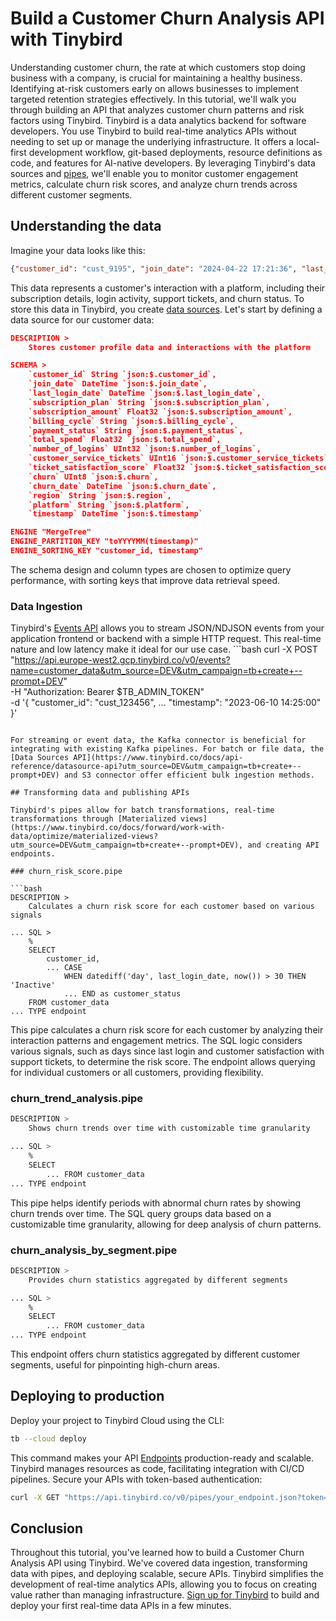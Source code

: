 # Build a Customer Churn Analysis API with Tinybird

Understanding customer churn, the rate at which customers stop doing business with a company, is crucial for maintaining a healthy business. Identifying at-risk customers early on allows businesses to implement targeted retention strategies effectively. In this tutorial, we'll walk you through building an API that analyzes customer churn patterns and risk factors using Tinybird. Tinybird is a data analytics backend for software developers. You use Tinybird to build real-time analytics APIs without needing to set up or manage the underlying infrastructure. It offers a local-first development workflow, git-based deployments, resource definitions as code, and features for AI-native developers. By leveraging Tinybird's data sources and [pipes](https://www.tinybird.co/docs/forward/work-with-data/pipes?utm_source=DEV&utm_campaign=tb+create+--prompt+DEV), we'll enable you to monitor customer engagement metrics, calculate churn risk scores, and analyze churn trends across different customer segments. 

## Understanding the data

Imagine your data looks like this:

```json
{"customer_id": "cust_9195", "join_date": "2024-04-22 17:21:36", "last_login_date": "2025-04-17 17:21:36", "subscription_plan": "Enterprise", "subscription_amount": 104.99, "billing_cycle": "Quarterly", "payment_status": "Canceled", "total_spend": 9195, "number_of_logins": 195, "customer_service_tickets": 5, "ticket_satisfaction_score": 1, "churn": 1, "churn_date": "2025-03-18 17:21:36", "region": "Europe", "platform": "Desktop", "timestamp": "2025-02-16 17:21:36"}
```

This data represents a customer's interaction with a platform, including their subscription details, login activity, support tickets, and churn status. To store this data in Tinybird, you create [data sources](https://www.tinybird.co/docs/forward/get-data-in/data-sources?utm_source=DEV&utm_campaign=tb+create+--prompt+DEV). Let's start by defining a data source for our customer data:

```json
DESCRIPTION >
    Stores customer profile data and interactions with the platform

SCHEMA >
    `customer_id` String `json:$.customer_id`,
    `join_date` DateTime `json:$.join_date`,
    `last_login_date` DateTime `json:$.last_login_date`,
    `subscription_plan` String `json:$.subscription_plan`,
    `subscription_amount` Float32 `json:$.subscription_amount`,
    `billing_cycle` String `json:$.billing_cycle`,
    `payment_status` String `json:$.payment_status`,
    `total_spend` Float32 `json:$.total_spend`,
    `number_of_logins` UInt32 `json:$.number_of_logins`,
    `customer_service_tickets` UInt16 `json:$.customer_service_tickets`,
    `ticket_satisfaction_score` Float32 `json:$.ticket_satisfaction_score`,
    `churn` UInt8 `json:$.churn`,
    `churn_date` DateTime `json:$.churn_date`,
    `region` String `json:$.region`,
    `platform` String `json:$.platform`,
    `timestamp` DateTime `json:$.timestamp`

ENGINE "MergeTree"
ENGINE_PARTITION_KEY "toYYYYMM(timestamp)"
ENGINE_SORTING_KEY "customer_id, timestamp"
```

The schema design and column types are chosen to optimize query performance, with sorting keys that improve data retrieval speed. 

### Data Ingestion

Tinybird's [Events API](https://www.tinybird.co/docs/forward/get-data-in/events-api?utm_source=DEV&utm_campaign=tb+create+--prompt+DEV) allows you to stream JSON/NDJSON events from your application frontend or backend with a simple HTTP request. This real-time nature and low latency make it ideal for our use case. ```bash
curl -X POST "https://api.europe-west2.gcp.tinybird.co/v0/events?name=customer_data&utm_source=DEV&utm_campaign=tb+create+--prompt+DEV" \
  -H "Authorization: Bearer $TB_ADMIN_TOKEN" \
  -d '{
    "customer_id": "cust_123456",
    ... "timestamp": "2023-06-10 14:25:00"
  }'
```

For streaming or event data, the Kafka connector is beneficial for integrating with existing Kafka pipelines. For batch or file data, the [Data Sources API](https://www.tinybird.co/docs/api-reference/datasource-api?utm_source=DEV&utm_campaign=tb+create+--prompt+DEV) and S3 connector offer efficient bulk ingestion methods. 

## Transforming data and publishing APIs

Tinybird's pipes allow for batch transformations, real-time transformations through [Materialized views](https://www.tinybird.co/docs/forward/work-with-data/optimize/materialized-views?utm_source=DEV&utm_campaign=tb+create+--prompt+DEV), and creating API endpoints. 

### churn_risk_score.pipe

```bash
DESCRIPTION >
    Calculates a churn risk score for each customer based on various signals

... SQL >
    %
    SELECT 
        customer_id,
        ... CASE
            WHEN datediff('day', last_login_date, now()) > 30 THEN 'Inactive'
            ... END as customer_status
    FROM customer_data
... TYPE endpoint
```

This pipe calculates a churn risk score for each customer by analyzing their interaction patterns and engagement metrics. The SQL logic considers various signals, such as days since last login and customer satisfaction with support tickets, to determine the risk score. The endpoint allows querying for individual customers or all customers, providing flexibility. 

### churn_trend_analysis.pipe

```bash
DESCRIPTION >
    Shows churn trends over time with customizable time granularity

... SQL >
    %
    SELECT 
        ... FROM customer_data
... TYPE endpoint
```

This pipe helps identify periods with abnormal churn rates by showing churn trends over time. The SQL query groups data based on a customizable time granularity, allowing for deep analysis of churn patterns. 

### churn_analysis_by_segment.pipe

```bash
DESCRIPTION >
    Provides churn statistics aggregated by different segments

... SQL >
    %
    SELECT 
        ... FROM customer_data
... TYPE endpoint
```

This endpoint offers churn statistics aggregated by different customer segments, useful for pinpointing high-churn areas. 

## Deploying to production

Deploy your project to Tinybird Cloud using the CLI:

```bash
tb --cloud deploy
```

This command makes your API [Endpoints](https://www.tinybird.co/docs/forward/work-with-data/publish-data/endpoints?utm_source=DEV&utm_campaign=tb+create+--prompt+DEV) production-ready and scalable. Tinybird manages resources as code, facilitating integration with CI/CD pipelines. Secure your APIs with token-based authentication:

```bash
curl -X GET "https://api.tinybird.co/v0/pipes/your_endpoint.json?token=your_token&utm_source=DEV&utm_campaign=tb+create+--prompt+DEV"
```


## Conclusion

Throughout this tutorial, you've learned how to build a Customer Churn Analysis API using Tinybird. We've covered data ingestion, transforming data with pipes, and deploying scalable, secure APIs. Tinybird simplifies the development of real-time analytics APIs, allowing you to focus on creating value rather than managing infrastructure. [Sign up for Tinybird](https://cloud.tinybird.co/signup?utm_source=DEV&utm_campaign=tb+create+--prompt+DEV) to build and deploy your first real-time data APIs in a few minutes.